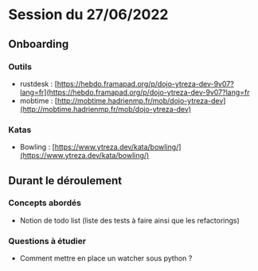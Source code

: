 # Session du 27/06/2022
## Onboarding
### Outils
* rustdesk : [https://hebdo.framapad.org/p/dojo-ytreza-dev-9v07?lang=fr](https://hebdo.framapad.org/p/dojo-ytreza-dev-9v07?lang=fr
* mobtime : [http://mobtime.hadrienmp.fr/mob/dojo-ytreza-dev](http://mobtime.hadrienmp.fr/mob/dojo-ytreza-dev)

### Katas
* Bowling : [https://www.ytreza.dev/kata/bowling/](https://www.ytreza.dev/kata/bowling/)

## Durant le déroulement
### Concepts abordés
* Notion de todo list (liste des tests à faire ainsi que les refactorings)

### Questions à étudier
* Comment mettre en place un watcher sous python ?